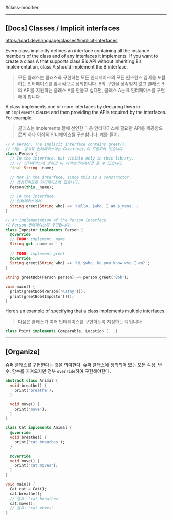 #class-modifier 

---
## [Docs] Classes / Implicit interfaces
https://dart.dev/language/classes#implicit-interfaces

Every class implicitly defines an interface containing all the instance members of the class and of any interfaces it implements. If you want to create a class A that supports class B’s API without inheriting B’s implementation, class A should implement the B interface.
> 모든 클래스는 클래스와 구현하는 모든 인터페이스의 모든 인스턴스 멤버를 포함하는 인터페이스를 암시적으로 정의합니다. B의 구현을 상속받지 않고 클래스 B의 API를 지원하는 클래스 A를 만들고 싶다면, 클래스 A는 B 인터페이스를 구현해야 합니다.

A class implements one or more interfaces by declaring them in an `implements` clause and then providing the APIs required by the interfaces. For example:
> 클래스는 implements 절에 선언한 다음 인터페이스에 필요한 API를 제공함으로써 하나 이상의 인터페이스를 구현합니다. 예를 들어:

```dart
// A person. The implicit interface contains greet().  
// 사람. 암시적 인터페이스에는 Greeting()이 포함되어 있습니다.  
class Person {  
  // In the interface, but visible only in this library.  
  // // 인터페이스에 있지만 이 라이브러리에서만 볼 수 있습니다.  
  final String _name;  
  
  // Not in the interface, since this is a constructor.  
  // 생성자이므로 인터페이스에 없습니다.  
  Person(this._name);  
  
  // In the interface.  
  // 인터페이스에서.  
  String greet(String who) => 'Hello, $who. I am $_name.';  
}  
  
// An implementation of the Person interface.  
// Person 인터페이스의 구현입니다.  
class Impostor implements Person {  
  @override  
  // TODO: implement _name  
  String get _name => '';  
  
  // TODO: implement greet  
  @override  
  String greet(String who) => 'Hi $who. Do you know who I am?';  
}  
  
String greetBob(Person person) => person.greet('Bob');  
  
void main() {  
  print(greetBob(Person('Kathy')));  
  print(greetBob(Impostor()));  
}
```

Here’s an example of specifying that a class implements multiple interfaces:
> 다음은 클래스가 여러 인터페이스를 구현하도록 지정하는 예입니다:

```dart
class Point implements Comparable, Location {...}
```

---
## [Organize]
슈퍼 클래스를 구현한다는 것을 의미한다. 슈퍼 클래스에 정의되어 있는 모든 속성, 변수, 함수를 가져오지만 전부 `override`하여 구현해야한다.

```dart
abstract class Animal {
  void breathe() {
    print('breathe');
  }

  void move() {
    print('move');
  }
}

class Cat implements Animal {
  @override
  void breathe() {
    print('cat breathes');
  }

  @override
  void move() {
    print('cat moves');
  }
}

void main() {
  Cat cat = Cat();
  cat.breathe();
  // 결과: 'cat breathes'
  cat.move();
  // 결과: 'cat moves'
}
```